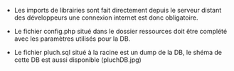 - Les imports de librairies sont fait directement depuis le serveur distant des développeurs une connexion internet est donc obligatoire.

- Le fichier config.php situé dans le dossier ressources doit être complété avec les paramètres utilisés pour la DB.

- Le fichier pluch.sql situé à la racine est un dump de la DB, le shéma de cette DB est aussi disponible (pluchDB.jpg)
